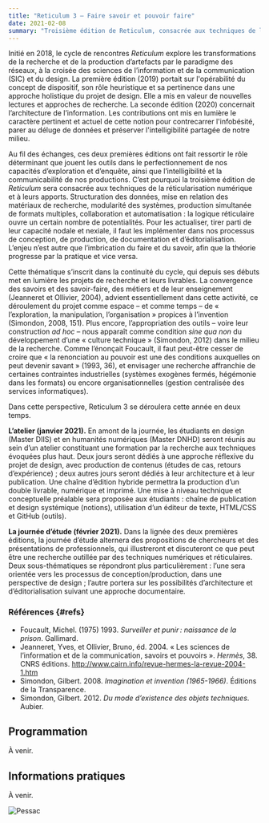 ```yaml
---
title: "Reticulum 3 – Faire savoir et pouvoir faire"
date: 2021-02-08
summary: "Troisième édition de Reticulum, consacrée aux techniques de la réticularisation numérique et à leurs apports."
---
```


Initié en 2018, le cycle de rencontres *Reticulum* explore les transformations de la recherche et de la production d’artefacts par le paradigme des réseaux, à la croisée des sciences de l’information et de la communication (SIC) et du design. La première édition (2019) portait sur l'opérabilité du concept de dispositif, son rôle heuristique et sa pertinence dans une approche holistique du projet de design. Elle a mis en valeur de nouvelles lectures et approches de recherche. La seconde édition (2020) concernait l’architecture de l’information. Les contributions ont mis en lumière le caractère pertinent et actuel de cette notion pour contrecarrer l'infobésité, parer au déluge de données et préserver l'intelligibilité partagée de notre milieu.

Au fil des échanges, ces deux premières éditions ont fait ressortir le rôle déterminant que jouent les outils dans le perfectionnement de nos capacités d’exploration et d’enquête, ainsi que l’intelligibilité et la communicabilité de nos productions. C’est pourquoi la troisième édition de *Reticulum* sera consacrée aux techniques de la réticularisation numérique et à leurs apports. Structuration des données, mise en relation des matériaux de recherche, modularité des systèmes, production simultanée de formats multiples, collaboration et automatisation : la logique réticulaire ouvre un certain nombre de potentialités. Pour les actualiser, tirer parti de leur capacité nodale et nexiale, il faut les implémenter dans nos processus de conception, de production, de documentation et d’éditorialisation. L’enjeu n’est autre que l’imbrication du faire et du savoir, afin que la théorie progresse par la pratique et vice versa.

Cette thématique s’inscrit dans la continuité du cycle, qui depuis ses débuts met en lumière les projets de recherche et leurs livrables. La convergence des savoirs et des savoir-faire, des métiers et de leur enseignement (Jeanneret et Ollivier, 2004), advient essentiellement dans cette activité, ce déroulement du projet comme espace – et comme temps – de « l’exploration, la manipulation, l’organisation » propices à l’invention (Simondon, 2008, 151). Plus encore, l’appropriation des outils – voire leur construction *ad hoc* – nous apparaît comme condition *sine qua non* du développement d’une « culture technique » (Simondon, 2012) dans le milieu de la recherche. Comme l’énonçait Foucault, il faut peut-être cesser de croire que « la renonciation au pouvoir est une des conditions auxquelles on peut devenir savant » (1993, 36), et envisager une recherche affranchie de certaines contraintes industrielles (systèmes exogènes fermés, hégémonie dans les formats) ou encore organisationnelles (gestion centralisée des services informatiques).

Dans cette perspective, Reticulum 3 se déroulera cette année en deux temps.

**L’atelier (janvier 2021).** En amont de la journée, les étudiants en design (Master DIIS) et en humanités numériques (Master DNHD) seront réunis au sein d’un atelier constituant une formation par la recherche aux techniques évoquées plus haut. Deux jours seront dédiés à une approche réflexive du projet de design, avec production de contenus (études de cas, retours d’expérience) ; deux autres jours seront dédiés à leur architecture et à leur publication. Une chaîne d’édition hybride permettra la production d’un double livrable, numérique et imprimé. Une mise à niveau technique et conceptuelle préalable sera proposée aux étudiants : chaîne de publication et design systémique (notions), utilisation d’un éditeur de texte, HTML/CSS et GitHub (outils).

**La journée d’étude (février 2021).** Dans la lignée des deux premières éditions, la journée d’étude alternera des propositions de chercheurs et des présentations de professionnels, qui illustreront et discuteront ce que peut être une recherche outillée par des techniques numériques et réticulaires. Deux sous-thématiques se répondront plus particulièrement : l’une sera orientée vers les processus de conception/production, dans une perspective de design ; l’autre portera sur les possibilités d’architecture et d’éditorialisation suivant une approche documentaire.

### Références {#refs}

- Foucault, Michel. (1975) 1993. *Surveiller et punir : naissance de la prison*. Gallimard.
- Jeanneret, Yves, et Ollivier, Bruno, éd. 2004. « Les sciences de l’information et de la communication, savoirs et pouvoirs ». *Hermès*, 38. CNRS éditions. <http://www.cairn.info/revue-hermes-la-revue-2004-1.htm>
- Simondon, Gilbert. 2008. *Imagination et invention (1965-1966)*. Éditions de la Transparence.
- Simondon, Gilbert. 2012. *Du mode d’existence des objets techniques*. Aubier.

## Programmation

À venir.

<!-- 
| 09h30-10h00 | Accueil des participants |
|-|-|
| 10h00-10h30 | **\[Intro\] Architecture de l’information : design & SIC** Florian Harmand (UBM, MICA) |
| 10h30-11h00 | **\[Intro\] Quelques liens entre documentation, sémiotique et architecture de l'information** Arthur Perret (UBM, Mica) |
| 11h00-11h45 | **Architecture de l’information vs. design d’information** Anne Beyaert-Geslin (UBM, Mica) |
| 11h45-12h30 | **De l’architecture à l’ontologie** Karl Pineau (UTC, Costech) |
| 12h30-14h00 | Repas (buffet ouvert) |
| 14h00-15h00 | **AI et attention** Noémie Antoine (Indépendante) **AI et objets intermédiaires** Yelen Atchou (Inflexsys) |
| 15h00-16h00 | **L'architecte et l'architecte de l'information** Alice Totaro, Sami Lini (Akiani) **AI et conception web** Baptiste Prébot (ENSC) |
| 16h00-16h45 | Discussions croisées |
| 16h45-17h00 | Restitutions de travaux du Master Design |
| 17h00-17h30 | Clôture de la journée |
 -->

<!-- [Télécharger le programme (PDF)](/reticulum2-programme.pdf) -->

## Informations pratiques

À venir.

![Pessac](/img/reticulum3-pessac.png)

<!-- Le jeudi 20 février 2020 de 09h30 à 17h30, à l'Université Bordeaux Montaigne, Maison des Sciences de l'Homme d'Aquitaine Salle Jean Borde (rdc à gauche) 10 Esplanade des Antilles 33607 PESSAC. [Voir sur Google Maps](https://www.google.com/maps/place/Maison+Sciences+Homme+Aquitaine/@44.7944306,-0.6187195,15z/data=!4m5!3m4!1s0x0:0xca5004bfedc5fc87!8m2!3d44.7944306!4d-0.6187195) -->